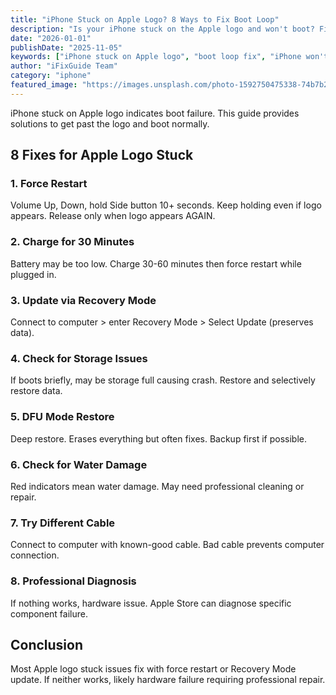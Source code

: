 ```yaml
---
title: "iPhone Stuck on Apple Logo? 8 Ways to Fix Boot Loop"
description: "Is your iPhone stuck on the Apple logo and won't boot? Fix boot loop issues and get your iPhone working again with our guide."
date: "2026-01-01"
publishDate: "2025-11-05"
keywords: ["iPhone stuck on Apple logo", "boot loop fix", "iPhone won't start", "stuck on logo", "Apple logo freeze"]
author: "iFixGuide Team"
category: "iphone"
featured_image: "https://images.unsplash.com/photo-1592750475338-74b7b21085ab?w=1200&q=80"
---
```


iPhone stuck on Apple logo indicates boot failure. This guide provides solutions to get past the logo and boot normally.

## 8 Fixes for Apple Logo Stuck

### 1. Force Restart
Volume Up, Down, hold Side button 10+ seconds. Keep holding even if logo appears. Release only when logo appears AGAIN.

### 2. Charge for 30 Minutes
Battery may be too low. Charge 30-60 minutes then force restart while plugged in.

### 3. Update via Recovery Mode
Connect to computer > enter Recovery Mode > Select Update (preserves data).

### 4. Check for Storage Issues
If boots briefly, may be storage full causing crash. Restore and selectively restore data.

### 5. DFU Mode Restore
Deep restore. Erases everything but often fixes. Backup first if possible.

### 6. Check for Water Damage
Red indicators mean water damage. May need professional cleaning or repair.

### 7. Try Different Cable
Connect to computer with known-good cable. Bad cable prevents computer connection.

### 8. Professional Diagnosis
If nothing works, hardware issue. Apple Store can diagnose specific component failure.

## Conclusion
Most Apple logo stuck issues fix with force restart or Recovery Mode update. If neither works, likely hardware failure requiring professional repair.
